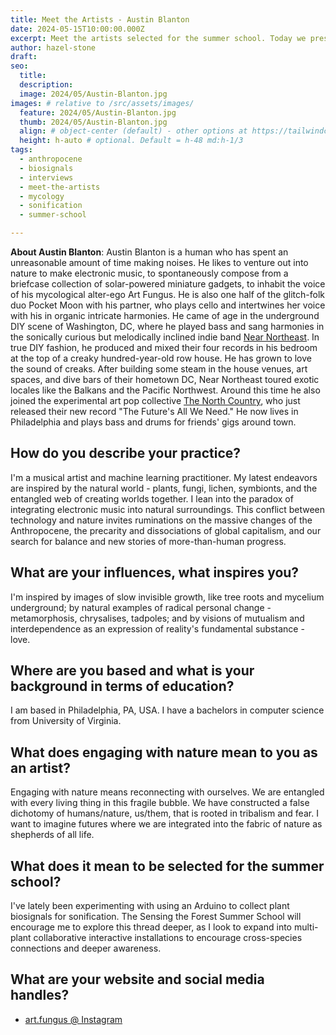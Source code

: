 ```yaml
---
title: Meet the Artists - Austin Blanton
date: 2024-05-15T10:00:00.000Z
excerpt: Meet the artists selected for the summer school. Today we present the work of Austin Blanton.
author: hazel-stone
draft: 
seo:
  title:
  description:
  image: 2024/05/Austin-Blanton.jpg
images: # relative to /src/assets/images/
  feature: 2024/05/Austin-Blanton.jpg
  thumb: 2024/05/Austin-Blanton.jpg
  align: # object-center (default) - other options at https://tailwindcss.com/docs/object-position
  height: h-auto # optional. Default = h-48 md:h-1/3
tags:
  - anthropocene
  - biosignals
  - interviews
  - meet-the-artists
  - mycology
  - sonification
  - summer-school

---
```


**About Austin Blanton**: Austin Blanton is a human who has spent an unreasonable amount of time making noises. He likes to venture out into nature to make electronic music, to spontaneously compose from a briefcase collection of solar-powered miniature gadgets, to inhabit the voice of his mycological alter-ego Art Fungus. He is also one half of the glitch-folk duo Pocket Moon with his partner, who plays cello and intertwines her voice with his in organic intricate harmonies. He came of age in the underground DIY scene of Washington, DC, where he played bass and sang harmonies in the sonically curious but melodically inclined indie band [Near Northeast](https://nearnortheast.bandcamp.com/). In true DIY fashion, he produced and mixed their four records in his bedroom at the top of a creaky hundred-year-old row house. He has grown to love the sound of creaks. After building some steam in the house venues, art spaces, and dive bars of their hometown DC, Near Northeast toured exotic locales like the Balkans and the Pacific Northwest. Around this time he also joined the experimental art pop collective [The North Country](https://www.thenorthcountrymusic.com/), who just released their new record "The Future's All We Need." He now lives in Philadelphia and plays bass and drums for friends' gigs around town.


## How do you describe your practice?

I'm a musical artist and machine learning practitioner. My latest endeavors are inspired by the natural world - plants, fungi, lichen, symbionts, and the entangled web of creating worlds together. I lean into the paradox of integrating electronic music into natural surroundings. This conflict between technology and nature invites ruminations on the massive changes of the Anthropocene, the precarity and dissociations of global capitalism, and our search for balance and new stories of more-than-human progress.

## What are your influences, what inspires you?

I'm inspired by images of slow invisible growth, like tree roots and mycelium underground; by natural examples of radical personal change - metamorphosis, chrysalises, tadpoles; and by visions of mutualism and interdependence as an expression of reality's fundamental substance - love.

## Where are you based and what is your background in terms of education?

I am based in Philadelphia, PA, USA. I have a bachelors in computer science from University of Virginia.

## What does engaging with nature mean to you as an artist?

Engaging with nature means reconnecting with ourselves. We are entangled with every living thing in this fragile bubble. We have constructed a false dichotomy of humans/nature, us/them, that is rooted in tribalism and fear. I want to imagine futures where we are integrated into the fabric of nature as shepherds of all life.


## What does it mean to be selected for the summer school?

I've lately been experimenting with using an Arduino to collect plant biosignals for sonification. The Sensing the Forest Summer School will encourage me to explore this thread deeper, as I look to expand into multi-plant collaborative interactive installations to encourage cross-species connections and deeper awareness.

## What are your website and social media handles?

* [art.fungus @ Instagram](https://www.instagram.com/art.fungus/)
